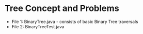 # Tree Concept and Problems


- File 1: BinaryTree.java - consists of basic Binary Tree traversals     
- File 2: BinaryTreeTest.java   
